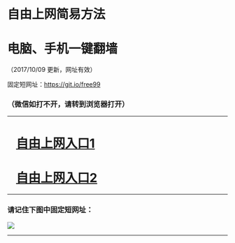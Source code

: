 ﻿# 自由上网简易方法

# 电脑、手机一键翻墙

（2017/10/09 更新，网址有效）

固定短网址：https://git.io/free99

### （微信如打不开，请转到浏览器打开）


***





# &nbsp;&nbsp; <a href="http://ft285628920.fwq-tz-1001.info/fwqtz01.html?t=100900121083 " target="_blank">自由上网入口1</a>
# &nbsp;&nbsp; <a href="http://ft2403731488.fwq-tz-1002.info/fwqtz02.html?t=100900131794 " target="_blank">自由上网入口2</a>
***

### 请记住下图中固定短网址：

<img src="https://s3-us-west-2.amazonaws.com/fwq-1001/yjfq-20170905okok.png" /> 


***

